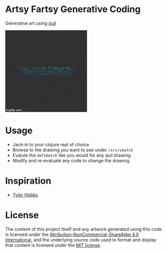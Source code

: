 # Artsy Fartsy Generative Coding

Generative art using [quil](http://quil.info/)

![aliens](/art/lines/alien-scroll.gif?raw=true)

# Usage

* Jack-in to your clojure repl of choice
* Browse to the drawing you want to see under `/src/sketch`
* Evalute the `defsketch` like you would for any quil drawing
* Modify and re-evaluate any code to change the drawing


# Inspiration

* [Tyler Hobbs](http://www.tylerlhobbs.com/writings)

# License

The content of this project itself and any artwork generated using this code is licensed under the [Attribution-NonCommercial-ShareAlike 4.0 International](https://creativecommons.org/licenses/by-nc-sa/4.0/), and the underlying source code used to format and display that content is licensed under the [MIT license](https://github.com/SneakyPeet/artsy-fartsy/blob/master/LICENSE).
